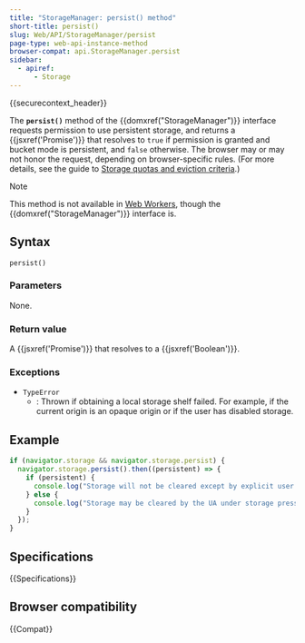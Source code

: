 ```yaml
---
title: "StorageManager: persist() method"
short-title: persist()
slug: Web/API/StorageManager/persist
page-type: web-api-instance-method
browser-compat: api.StorageManager.persist
sidebar:
  - apiref:
      - Storage
---
```


{{securecontext_header}}

The **`persist()`** method of the {{domxref("StorageManager")}} interface requests permission to use persistent storage, and returns a {{jsxref('Promise')}} that resolves to `true` if permission is granted and bucket mode is persistent, and `false` otherwise. The browser may or may not honor the request, depending on browser-specific rules. (For more details, see the guide to [Storage quotas and eviction criteria](/en-US/docs/Web/API/Storage_API/Storage_quotas_and_eviction_criteria#does_browser-stored_data_persist).)

> [!NOTE]
> This method is not available in [Web Workers](/en-US/docs/Web/API/Web_Workers_API), though the {{domxref("StorageManager")}} interface is.

## Syntax

```js-nolint
persist()
```

### Parameters

None.

### Return value

A {{jsxref('Promise')}} that resolves to a {{jsxref('Boolean')}}.

### Exceptions

- `TypeError`
  - : Thrown if obtaining a local storage shelf failed. For example, if the current origin is an opaque origin or if the user has disabled storage.

## Example

```js
if (navigator.storage && navigator.storage.persist) {
  navigator.storage.persist().then((persistent) => {
    if (persistent) {
      console.log("Storage will not be cleared except by explicit user action");
    } else {
      console.log("Storage may be cleared by the UA under storage pressure.");
    }
  });
}
```

## Specifications

{{Specifications}}

## Browser compatibility

{{Compat}}
